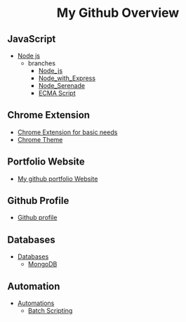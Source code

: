 <h1 align="center">My Github Overview</h1>

## JavaScript

 + [Node js](https://github.com/chanukyapl/NodeLearning)
    - branches
        + [Node_js](https://github.com/chanukyapl/NodeLearning/tree/Node_js)
        + [Node_with_Express](https://github.com/chanukyapl/NodeLearning/tree/Node_with_Express)
        + [Node_Serenade](https://github.com/chanukyapl/NodeLearning/tree/Node_serenade)
        + [ECMA Script](https://github.com/chanukyapl/NodeLearning/tree/ECMAScript)

## Chrome Extension

 + [Chrome Extension for basic needs](https://github.com/chanukyapl/Chrome_extension/tree/first)
 + [Chrome Theme](https://github.com/chanukyapl/chrome_theme/tree/master)

## Portfolio Website

 + [My github portfolio Website](https://github.com/chanukyapl/chanukyapl.github.io)

## Github Profile
 
 + [Github profile](https://github.com/chanukyapl/chanukyapl)

## Databases

 + [Databases](https://github.com/chanukyapl/Databases)
    - [MongoDB](https://github.com/chanukyapl/Databases/tree/MongoDB)

## Automation

 + [Automations](https://github.com/chanukyapl/Automation)
   - [Batch Scripting](https://github.com/chanukyapl/Automation/tree/Batch)